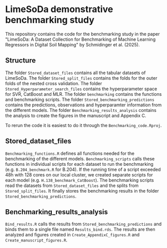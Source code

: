 # LimeSoDa demonstrative benchmarking study

This repository contains the code for the benchmarking study in the paper "LimeSoDa: A Dataset Collection for Benchmarking of Machine Learning Regressors in Digital Soil Mapping" by Schmidinger et al. (2025).

## Structure
The folder `Stored_dataset_files` contains all the tabular datasets of LimeSoDa.
The folder `Stored_split_files` contains the folds for the outer folds of the nested cross validation.
The folder `Stored_Hyperparameter_search_files` contains the hyperparameter space for SVR, CatBoost and MLR.
The folder `benchmarking` contains the functions and benchmarking scripts. 
The folder `Stored_benchmarking_predictions` contains the predictions, observations and hyperparamter information from the different models.
The folder `Benchmarking_results_analysis` contains the analysis to create the figures in the manuscript and Appendix C.

To rerun the code it is easiest to do it through the `Benchmarking_code.Rproj`.

## Stored_dataset_files
`Benchmarking_functions.R` defines all functions needed for the benchmarking of the different models. `Benchmarking_scripts` calls these functions in individual scripts for each dataset to run the benchmarking (e.g. `B.204_benchmark.R` for B.204). If the running time of a script exceeded 48h with 128 cores on our local cluster, we created separate scripts for each model (e.g. `H.138_benchmark_CatBoost`). The benchmarking scripts read the datasets from `Stored_dataset_files` and the splits from `Stored_split_files`. It finally stores the benchmarking results in the folder `Stored_benchmarking_predictions`.

## Benchmarking_results_analysis
`Bind_results.R` calls the results from `Stored_benchmarking_predictions` and binds them to a single file named `Results_bind.rds`. The results are then analyzed and figures created in `Create_AppendixC_figures.R` and `Create_manuscript_figures.R`.

